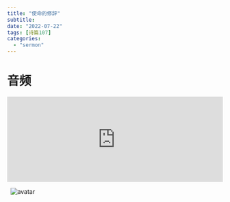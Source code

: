 ```yaml
---
title: "使命的修辞"
subtitle: 
date: "2022-07-22"
tags: [诗篇107]
categories: 
  - "sermon"
---
```



# **音频**

<iframe src="https://www.buzzsprout.com/1787660/10972903-?client_source=small_player&iframe=true" loading="lazy" width="100%" height="200" frameborder="0" scrolling="no" title='暮云的半导体, 使命的修辞'></iframe>

 
![avatar](https://muyunradio.com/wp-content/uploads/2022/05/WechatIMG503.jpeg)

